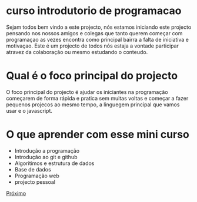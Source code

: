 # curso introdutorio de programacao

Sejam todos bem vindo a este projecto, nós estamos iniciando este projecto pensando nos nossos amigos e colegas
que tanto querem começar com programaçao as vezes encontra como principal bairra a falta de iniciativa e motivaçao. Este é um projecto de todos nós estaja a vontade participar atravez da colaboração ou mesmo estudando o conteudo.

# Qual é o foco principal do projecto

O foco principal do projecto é ajudar os iniciantes na programação começarem de forma rápida e pratica sem muitas voltas e começar a fazer pequenos projecos ao mesmo tempo, a linguegem principal que vamos usar
e o javascript.

# O que aprender com esse mini curso

- Introdução a programação
- Introdução ao git e github
- Algoritimos e estrutura de dados
- Base de dados
- Programação web
- projecto pessoal

[Próximo](https://github.com/ISPM-Benguela/curso-introdutorio-de-programacao/tree/master/capitulo1)
